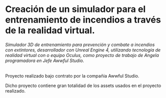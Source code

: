 # Creación de un simulador para el entrenamiento de incendios a través de la realidad virtual.

###### Simulador 3D de entrenamiento para prevención y combate a incendios con extintores, desarrollador con Unreal Engine 4, utilizando tecnología de realidad virtual con o equipo Oculus, como proyecto de trabajo de Angela programadora en Jefe Awwful Studio.

Proyecto realizado bajo contrato por la compañia Awwful Studio.

Dicho proyecto contiene gran totalidad de los assets usados en el proyecto realizado.
